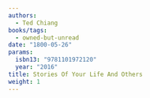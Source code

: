 ```yaml
---
authors:
  - Ted Chiang
books/tags:
  - owned-but-unread
date: "1800-05-26"
params:
  isbn13: "9781101972120"
  year: "2016"
title: Stories Of Your Life And Others
weight: 1
---
```


<!--more-->
